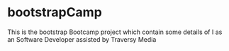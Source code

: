 # bootstrapCamp
This is the bootstrap Bootcamp  project which contain some details of I as an Software Developer assisted by Traversy Media 
